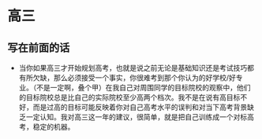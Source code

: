 # 高三

## 写在前面的话
  - 当你如果高三才开始规划高考，也就是说之前无论是基础知识还是考试技巧都有所欠缺，那么必须接受一个事实，你很难考到那个你认为的好学校/好专业。（不是一定啊，叠个甲）在我自己对周围同学的目标院校的观察中，他们的目标院校总是比自己的实际院校至少高两个档次。我不是在说有高目标不好，而是过高的目标可能反映着你对自己高考水平的误判和对当下高考背景缺乏一定认知。我对高三这一年的建议，很简单，就是把自己训练成一个对标高考，稳定的机器。